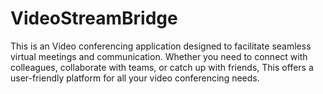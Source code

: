 # VideoStreamBridge
This is an Video conferencing application designed to facilitate seamless virtual meetings and communication. Whether you need to connect with colleagues, collaborate with teams, or catch up with friends, This offers a user-friendly platform for all your video conferencing needs.
